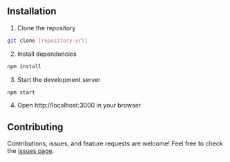 

## Installation

1. Clone the repository
```bash
git clone [repository-url]
```

2. Install dependencies
```bash
npm install
```

3. Start the development server
```bash
npm start
```

4. Open http://localhost:3000 in your browser

## Contributing

Contributions, issues, and feature requests are welcome! Feel free to check the [issues page](issues-link).

